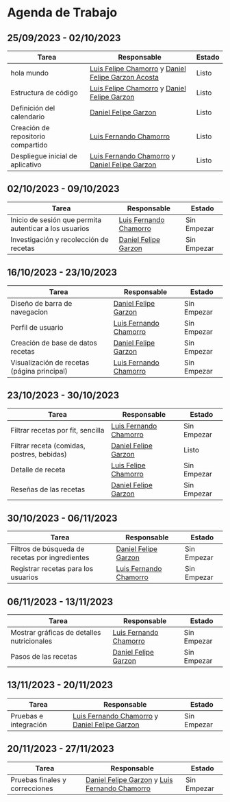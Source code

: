 # Agenda de Trabajo

## 25/09/2023 - 02/10/2023
| Tarea                                 | Responsable                                           | Estado   |
| ------------------------------------- | ---------------------------------------------------- | -------- |
| hola mundo                            | [Luis Felipe Chamorro](https://github.com/Luisfemocha) y [Daniel Felipe Garzon Acosta](https://github.com/Dgarzonac9) | Listo    |
| Estructura de código                 | [Luis Felipe Chamorro](https://github.com/Luisfemocha) y [Daniel Felipe Garzon](https://github.com/Dgarzonac9) | Listo    |
| Definición del calendario             | [Daniel Felipe Garzon](https://github.com/Dgarzonac9) | Listo    |
| Creación de repositorio compartido    | [Luis Fernando Chamorro](https://github.com/Luisfemocha) | Listo    |
| Despliegue inicial de aplicativo      | [Luis Fernando Chamorro](https://github.com/Luisfemocha) y [Daniel Felipe Garzon](https://github.com/Dgarzonac9) | Listo    |

## 02/10/2023 - 09/10/2023
| Tarea                                 | Responsable                                           | Estado       |
| ------------------------------------- | ---------------------------------------------------- | ------------ |
| Inicio de sesión que permita autenticar a los usuarios | [Luis Fernando Chamorro](https://github.com/Luisfemocha) | Sin Empezar  |
| Investigación y recolección de recetas | [Daniel Felipe Garzon](https://github.com/Dgarzonac9) | Sin Empezar  |

## 16/10/2023 - 23/10/2023
| Tarea                                 | Responsable                                           | Estado       |
| ------------------------------------- | ---------------------------------------------------- | ------------ |
| Diseño de barra de navegacion                     | [Daniel Felipe Garzon](https://github.com/Dgarzonac9) | Sin Empezar  |
| Perfil de usuario                     | [Luis Fernando Chamorro](https://github.com/Luisfemocha) | Sin Empezar  |
| Creación de base de datos recetas     | [Daniel Felipe Garzon](https://github.com/Dgarzonac9) | Sin Empezar  |
| Visualización de recetas (página principal) | [Luis Fernando Chamorro](https://github.com/Luisfemocha) | Sin Empezar  |

## 23/10/2023 - 30/10/2023
| Tarea                                 | Responsable                                           | Estado       |
| ------------------------------------- | ---------------------------------------------------- | ------------ |
| Filtrar recetas por fit, sencilla     | [Luis Fernando Chamorro](https://github.com/Luisfemocha) | Sin Empezar  |
| Filtrar receta (comidas, postres, bebidas) | [Daniel Felipe Garzon](https://github.com/Dgarzonac9) | Listo        |
| Detalle de receta                     | [Luis Felipe Chamorro](https://github.com/Luisfemocha) | Sin Empezar  |
| Reseñas de las recetas                | [Daniel Felipe Garzon](https://github.com/Dgarzonac9) | Sin Empezar  |

## 30/10/2023 - 06/11/2023
| Tarea                                 | Responsable                                           | Estado       |
| ------------------------------------- | ---------------------------------------------------- | ------------ |
| Filtros de búsqueda de recetas por ingredientes | [Daniel Felipe Garzon](https://github.com/Dgarzonac9) | Sin Empezar  |
| Registrar recetas para los usuarios    | [Luis Fernando Chamorro](https://github.com/Luisfemocha) | Sin Empezar  |

## 06/11/2023 - 13/11/2023
| Tarea                                 | Responsable                                           | Estado       |
| ------------------------------------- | ---------------------------------------------------- | ------------ |
| Mostrar gráficas de detalles nutricionales | [Luis Fernando Chamorro](https://github.com/Luisfemocha) | Sin Empezar  |
| Pasos de las recetas                  | [Daniel Felipe Garzon](https://github.com/Dgarzonac9) | Sin Empezar  |

## 13/11/2023 - 20/11/2023
| Tarea                                 | Responsable                                           | Estado       |
| ------------------------------------- | ---------------------------------------------------- | ------------ |
| Pruebas e integración                 | [Luis Fernando Chamorro](https://github.com/Luisfemocha) y [Daniel Felipe Garzon](https://github.com/Dgarzonac9) | Sin Empezar  |

## 20/11/2023 - 27/11/2023
| Tarea                                 | Responsable                                           | Estado       |
| ------------------------------------- | ---------------------------------------------------- | ------------ |
| Pruebas finales y correcciones         | [Daniel Felipe Garzon](https://github.com/Dgarzonac9) y [Luis Fernando Chamorro](https://github.com/Luisfemocha) | Sin Empezar |
